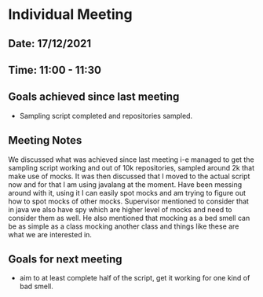 # Individual Meeting 
## Date: 17/12/2021
## Time: 11:00 - 11:30

## Goals achieved since last meeting
* Sampling script completed and repositories sampled.

## Meeting Notes
We discussed what was achieved since last meeting i-e managed to get the sampling script working and out of 10k repositories, sampled around 2k that make use of mocks. It was then discussed that I moved to the actual script now and for that I am using javalang at the moment. Have been messing around with it, using it I can easily spot mocks and am trying to figure out how to spot mocks of other mocks. Supervisor mentioned to consider that in java we also have spy which are higher level of mocks and need to consider them as well. He also mentioned that mocking as a bed smell can be as simple as a class mocking another class and things like these are what we are interested in.


## Goals for next meeting
* aim to at least complete half of the script, get it working for one kind of bad smell.
